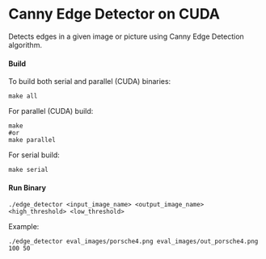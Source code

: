 # Canny Edge Detector on CUDA
Detects edges in a given image or picture using Canny Edge Detection algorithm.

#### Build
To build both serial and parallel (CUDA) binaries:
```
make all
```
For parallel (CUDA) build:
```
make
#or
make parallel
```
For serial build:
```
make serial
```

#### Run Binary
```
./edge_detector <input_image_name> <output_image_name> <high_threshold> <low_threshold>
```
Example:
```
./edge_detector eval_images/porsche4.png eval_images/out_porsche4.png 100 50
```
